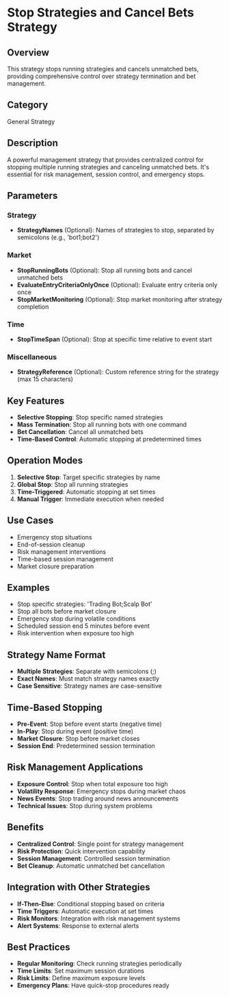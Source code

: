 # Stop Strategies and Cancel Bets Strategy

## Overview
This strategy stops running strategies and cancels unmatched bets, providing comprehensive control over strategy termination and bet management.

## Category
General Strategy

## Description
A powerful management strategy that provides centralized control for stopping multiple running strategies and canceling unmatched bets. It's essential for risk management, session control, and emergency stops.

## Parameters

### Strategy
- **StrategyNames** (Optional): Names of strategies to stop, separated by semicolons (e.g., 'bot1;bot2')

### Market
- **StopRunningBots** (Optional): Stop all running bots and cancel unmatched bets
- **EvaluateEntryCriteriaOnlyOnce** (Optional): Evaluate entry criteria only once
- **StopMarketMonitoring** (Optional): Stop market monitoring after strategy completion

### Time
- **StopTimeSpan** (Optional): Stop at specific time relative to event start

### Miscellaneous
- **StrategyReference** (Optional): Custom reference string for the strategy (max 15 characters)

## Key Features
- **Selective Stopping**: Stop specific named strategies
- **Mass Termination**: Stop all running bots with one command
- **Bet Cancellation**: Cancel all unmatched bets
- **Time-Based Control**: Automatic stopping at predetermined times

## Operation Modes
1. **Selective Stop**: Target specific strategies by name
2. **Global Stop**: Stop all running strategies
3. **Time-Triggered**: Automatic stopping at set times
4. **Manual Trigger**: Immediate execution when needed

## Use Cases
- Emergency stop situations
- End-of-session cleanup
- Risk management interventions
- Time-based session management
- Market closure preparation

## Examples
- Stop specific strategies: 'Trading Bot;Scalp Bot'
- Stop all bots before market closure
- Emergency stop during volatile conditions
- Scheduled session end 5 minutes before event
- Risk intervention when exposure too high

## Strategy Name Format
- **Multiple Strategies**: Separate with semicolons (;)
- **Exact Names**: Must match strategy names exactly
- **Case Sensitive**: Strategy names are case-sensitive

## Time-Based Stopping
- **Pre-Event**: Stop before event starts (negative time)
- **In-Play**: Stop during event (positive time)
- **Market Closure**: Stop before market closes
- **Session End**: Predetermined session termination

## Risk Management Applications
- **Exposure Control**: Stop when total exposure too high
- **Volatility Response**: Emergency stops during market chaos
- **News Events**: Stop trading around news announcements
- **Technical Issues**: Stop during system problems

## Benefits
- **Centralized Control**: Single point for strategy management
- **Risk Protection**: Quick intervention capability
- **Session Management**: Controlled session termination
- **Bet Cleanup**: Automatic unmatched bet cancellation

## Integration with Other Strategies
- **If-Then-Else**: Conditional stopping based on criteria
- **Time Triggers**: Automatic execution at set times
- **Risk Monitors**: Integration with risk management systems
- **Alert Systems**: Response to external alerts

## Best Practices
- **Regular Monitoring**: Check running strategies periodically
- **Time Limits**: Set maximum session durations
- **Risk Limits**: Define maximum exposure levels
- **Emergency Plans**: Have quick-stop procedures ready
